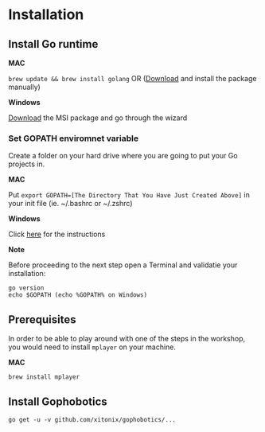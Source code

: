# Installation



## Install Go runtime

**MAC**

`brew update && brew install golang` OR ([Download](https://golang.org/doc/install?download=go1.12.darwin-amd64.pkg) and install the package manually)

**Windows**

[Download](https://golang.org/doc/install?download=go1.12.windows-amd64.msi) the MSI package and go through the wizard

### Set GOPATH enviromnet variable

Create a folder on your hard drive where you are going to put your Go projects in. 

**MAC**

Put `export GOPATH=[The Directory That You Have Just Created Above]` in your init file (ie. ~/.bashrc or ~/.zshrc)

**Windows**

Click [here](https://github.com/golang/go/wiki/SettingGOPATH#windows) for the instructions

**Note**

Before proceeding to the next step open a Terminal and validatie your installation:

```shell
go version
echo $GOPATH (echo %GOPATH% on Windows)
```



## Prerequisites

In order to be able to play around with one of the steps in the workshop, you would need to install `mplayer` on your machine.

**MAC**

`brew install mplayer`



## Install Gophobotics

`go get -u -v github.com/xitonix/gophobotics/...`


